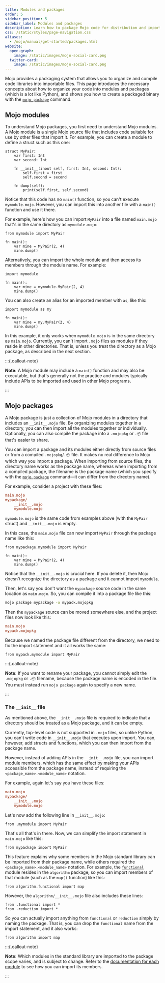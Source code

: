 ```yaml
---
title: Modules and packages
order: 5
sidebar_position: 5
sidebar_label: Modules and packages
description: Learn how to package Mojo code for distribution and importing.
css: /static/styles/page-navigation.css
aliases:
  - /mojo/manual/get-started/packages.html
website:
  open-graph:
    image: /static/images/mojo-social-card.png
  twitter-card:
    image: /static/images/mojo-social-card.png
---
```


Mojo provides a packaging system that allows you to organize and compile code
libraries into importable files. This page introduces the necessary concepts
about how to organize your code into modules and packages (which is a lot
like Python), and shows you how to create a packaged binary with the [`mojo
package`](/mojo/cli/package.html) command.

## Mojo modules

To understand Mojo packages, you first need to understand Mojo modules. A
Mojo module is a single Mojo source file that includes code suitable for use
by other files that import it. For example, you can create a module
to define a struct such as this one:

```{.mojo filename="mymodule.mojo"}
struct MyPair:
    var first: Int
    var second: Int

    fn __init__(inout self, first: Int, second: Int):
        self.first = first
        self.second = second

    fn dump(self):
        print(self.first, self.second)
```

Notice that this code has no `main()` function, so you can't execute
`mymodule.mojo`. However, you can import this into another file with a
`main()` function and use it there.

For example, here's how you can import `MyPair` into a file named `main.mojo`
that's in the same directory as `mymodule.mojo`:

```{.mojo filename="main.mojo"}
from mymodule import MyPair

fn main():
    var mine = MyPair(2, 4)
    mine.dump()
```

Alternatively, you can import the whole module and then access its members
through the module name. For example:

```{.mojo filename="main.mojo"}
import mymodule

fn main():
    var mine = mymodule.MyPair(2, 4)
    mine.dump()
```

You can also create an alias for an imported member with `as`, like this:

```{.mojo filename="main.mojo"}
import mymodule as my

fn main():
    var mine = my.MyPair(2, 4)
    mine.dump()
```

In this example, it only works when `mymodule.mojo` is in the same directory as
`main.mojo`. Currently, you can't import `.mojo` files as modules if they
reside in other directories. That is, unless you treat the directory as a Mojo
package, as described in the next section.

:::{.callout-note}

**Note:** A Mojo module may include a `main()` function and may also be
executable, but that's generally not the practice and modules typically include
APIs to be imported and used in other Mojo programs.

:::

## Mojo packages

A Mojo package is just a collection of Mojo modules in a directory that
includes an `__init__.mojo` file. By organizing modules together in a
directory, you can then import all the modules together or individually.
Optionally, you can also compile the package into a `.mojopkg` or `.📦` file
that's easier to share.

You can import a package and its modules either directly from source files or
from a compiled `.mojopkg`/`.📦` file. It makes no real difference to Mojo
which way you import a package. When importing from source files, the directory
name works as the package name, whereas when importing from a compiled package,
the filename is the package name (which you specify with the [`mojo
package`](/mojo/cli/package.html) command—it can differ from the directory
name).

For example, consider a project with these files:

```ini
main.mojo
mypackage/
    __init__.mojo
    mymodule.mojo
```

`mymodule.mojo` is the same code from examples above (with the `MyPair`
struct) and `__init__.mojo` is empty.

In this case, the `main.mojo` file can now import `MyPair` through the package
name like this:

```{.mojo filename="main.mojo"}
from mypackage.mymodule import MyPair

fn main():
    var mine = MyPair(2, 4)
    mine.dump()
```

Notice that the `__init__.mojo` is crucial here. If you delete it, then Mojo
doesn't recognize the directory as a package and it cannot import `mymodule`.

Then, let's say you don't want the `mypackage` source code in the same location
as `main.mojo`. So, you can compile it into a package file like this:

```sh
mojo package mypackage -o mypack.mojopkg
```

Then the `mypackage` source can be moved somewhere else, and the project
files now look like this:

```ini
main.mojo
mypack.mojopkg
```

Because we named the package file different from the directory, we need to fix
the import statement and it all works the same:

```{.mojo filename="main.mojo"}
from mypack.mymodule import MyPair
```

:::{.callout-note}

**Note:** If you want to rename your package, you cannot simply edit the
`.mojopkg` or `.📦` filename, because the package name is encoded in the file.
You must instead run `mojo package` again to specify a new name.

:::

### The `__init__` file

As mentioned above, the `__init__.mojo` file is required to indicate that a
directory should be treated as a Mojo package, and it can be empty.

Currently, top-level code is not supported in `.mojo` files, so unlike Python,
you can't write code in `__init__.mojo` that executes upon import. You can,
however, add structs and functions, which you can then import from the package
name.

However, instead of adding APIs in the `__init__.mojo` file, you can import
module members, which has the same effect by making your APIs accessible from
the package name, instead of requiring the `<package_name>.<module_name>`
notation.

For example, again let's say you have these files:

```ini
main.mojo
mypackage/
    __init__.mojo
    mymodule.mojo
```

Let's now add the following line in `__init__.mojo`:

```{.mojo filename="__init__.mojo"}
from .mymodule import MyPair
```

That's all that's in there. Now, we can simplify the import statement in
`main.mojo` like this:

```{.mojo filename="main.mojo"}
from mypackage import MyPair
```

This feature explains why some members in the Mojo standard library can be
imported from their package name, while others required the
`<package_name>.<module_name>` notation. For example, the
[`functional`](/mojo/stdlib/algorithm/functional.html) module resides in the
`algorithm` package, so you can import members of that module (such as the
`map()` function) like this:

```mojo
from algorithm.functional import map
```

However, the `algorithm/__init__.mojo` file also includes these lines:

```{.mojo filename="algorithm/__init__.mojo"}
from .functional import *
from .reduction import *
```

So you can actually import anything from `functional` or `reduction` simply by
naming the package. That is, you can drop the `functional` name from the import
statement, and it also works:

```mojo
from algorithm import map
```

:::{.callout-note}

**Note:** Which modules in the standard library are imported to the package
scope varies, and is subject to change. Refer to the [documentation for each
module](/mojo/lib.html) to see how you can import its members.

:::
